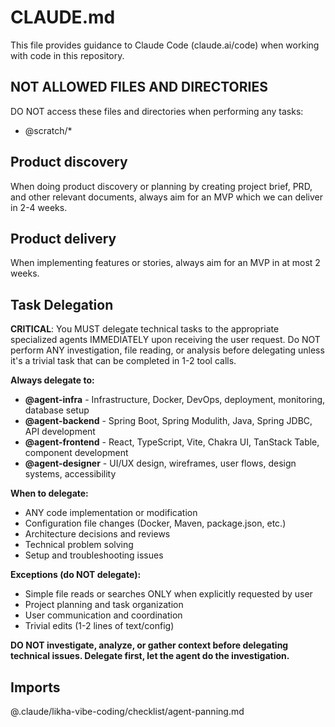 # CLAUDE.md

This file provides guidance to Claude Code (claude.ai/code) when working with code in this repository.

## NOT ALLOWED FILES AND DIRECTORIES

DO NOT access these files and directories when performing any tasks:

- @scratch/\*

## Product discovery

When doing product discovery or planning by creating project brief, PRD, and other relevant documents, always aim for an MVP which we can deliver in 2-4 weeks.

## Product delivery

When implementing features or stories, always aim for an MVP in at most 2 weeks.

## Task Delegation

**CRITICAL**: You MUST delegate technical tasks to the appropriate specialized agents IMMEDIATELY upon receiving the user request. Do NOT perform ANY investigation, file reading, or analysis before delegating unless it's a trivial task that can be completed in 1-2 tool calls.

**Always delegate to:**

- **@agent-infra** - Infrastructure, Docker, DevOps, deployment, monitoring, database setup
- **@agent-backend** - Spring Boot, Spring Modulith, Java, Spring JDBC, API development
- **@agent-frontend** - React, TypeScript, Vite, Chakra UI, TanStack Table, component development
- **@agent-designer** - UI/UX design, wireframes, user flows, design systems, accessibility

**When to delegate:**

- ANY code implementation or modification
- Configuration file changes (Docker, Maven, package.json, etc.)
- Architecture decisions and reviews
- Technical problem solving
- Setup and troubleshooting issues

**Exceptions (do NOT delegate):**

- Simple file reads or searches ONLY when explicitly requested by user
- Project planning and task organization
- User communication and coordination
- Trivial edits (1-2 lines of text/config)

**DO NOT investigate, analyze, or gather context before delegating technical issues. Delegate first, let the agent do the investigation.**

## Imports

@.claude/likha-vibe-coding/checklist/agent-panning.md
